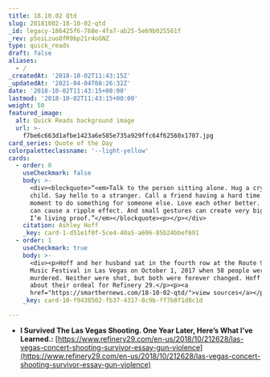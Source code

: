 ```yaml
---
title: 18.10.02 Qtd
slug: 20181002-18-10-02-qtd
_id: legacy-186425f6-768e-4fa7-ab25-5e69b025561f
_rev: p5oiLzuoOfR9bp21r4oGNZ
type: quick_reads
draft: false
aliases:
  - /
_createdAt: '2018-10-02T11:43:15Z'
_updatedAt: '2021-04-04T08:26:32Z'
date: '2018-10-02T11:43:15+00:00'
lastmod: '2018-10-02T11:43:15+00:00'
weight: 50
featured_image:
  alt: Quick Reads background image
  url: >-
    f7be6c663d1afbe1423a6e585e735a929ffc64f62560x1707.jpg
card_series: Quote of the Day
colorpaletteclassname: '--light-yellow'
cards:
  - order: 0
    useCheckmark: false
    body: >-
      <div><blockquote>“<em>Talk to the person sitting alone. Hug a crying
      child. Say hello to a stranger. Call a friend having a hard time. Take a
      moment to do something for someone else. Love each other better. Kindness
      can cause a ripple effect. And small gestures can create very big change.
      I’m living proof.”</em></blockquote><p></p></div>
    citation: Ashley Hoff
    _key: card-1-d51e1f0f-5ce4-40a5-a696-85b24bbef691
  - order: 1
    useCheckmark: true
    body: >-
      <div><p>Hoff and her husband sat in the fourth row at the Route 91 Harvest
      Music Festival in Las Vegas on October 1, 2017 when 58 people were
      murdered. Neither were shot, but both were forever changed. Hoff wrote
      about their ordeal for Refinery 29.</p><p><a
      href="https://smarthernews.com/18-10-02-qtd/">view sources</a></p></div>
    _key: card-10-f9438502-fb37-4317-8c9b-ff7b8f1d8c1d

---
```

* **I Survived The Las Vegas Shooting. One Year Later, Here’s What I’ve Learned.:** [https://www.refinery29.com/en-us/2018/10/212628/las-vegas-concert-shooting-survivor-essay-gun-violence](https://www.refinery29.com/en-us/2018/10/212628/las-vegas-concert-shooting-survivor-essay-gun-violence)